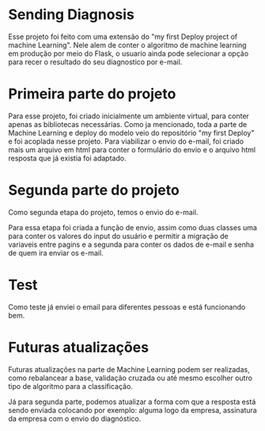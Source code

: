 
# Sending Diagnosis

Esse projeto foi feito com uma extensão do "my first Deploy project of machine Learning".
Nele alem de conter o algoritmo de machine learning em produção por meio do Flask, o usuario ainda pode selecionar a opção para recer o resultado do seu diagnostico por e-mail.

# Primeira parte do projeto

Para esse projeto, foi criado inicialmente um ambiente virtual, para conter apenas as bibliotecas necessárias.
Como ja mencionado, toda a parte de Machine Learning e deploy do modelo veio do repositório "my first Deploy" e foi acoplada nesse projeto.
Para viabilizar o envio do e-mail, foi criado mais um arquivo em html para conter o formulário do envio e o arquivo html resposta que já existia foi adaptado.

# Segunda parte do projeto

Como segunda etapa do projeto, temos o envio do e-mail.

Para essa etapa foi criada a função de envio, assim como duas classes uma para conter os valores do input do usuário e permitir a migração de variaveis entre pagins e a segunda para conter os dados de e-mail e senha de quem ira enviar os e-mail.


# Test

Como teste já enviei o email para diferentes pessoas e está funcionando bem.

# Futuras atualizações

Futuras atualizações na parte de Machine Learning podem ser realizadas, como rebalancear a base, validação cruzada ou até mesmo escolher outro tipo de algoritmo para a classificação.

Já para segunda parte, podemos atualizar a forma com que a resposta está sendo enviada colocando por exemplo: alguma logo da empresa, assinatura da empresa com o envio do diagnóstico.

 
